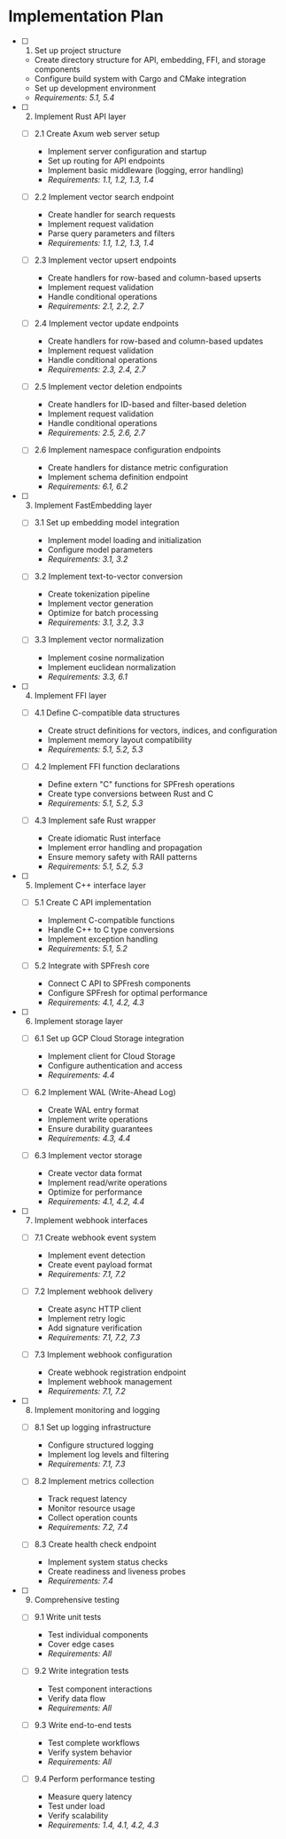 # Implementation Plan

- [ ] 1. Set up project structure
  - Create directory structure for API, embedding, FFI, and storage components
  - Configure build system with Cargo and CMake integration
  - Set up development environment
  - _Requirements: 5.1, 5.4_

- [ ] 2. Implement Rust API layer
  - [ ] 2.1 Create Axum web server setup
    - Implement server configuration and startup
    - Set up routing for API endpoints
    - Implement basic middleware (logging, error handling)
    - _Requirements: 1.1, 1.2, 1.3, 1.4_
  
  - [ ] 2.2 Implement vector search endpoint
    - Create handler for search requests
    - Implement request validation
    - Parse query parameters and filters
    - _Requirements: 1.1, 1.2, 1.3, 1.4_
  
  - [ ] 2.3 Implement vector upsert endpoints
    - Create handlers for row-based and column-based upserts
    - Implement request validation
    - Handle conditional operations
    - _Requirements: 2.1, 2.2, 2.7_
  
  - [ ] 2.4 Implement vector update endpoints
    - Create handlers for row-based and column-based updates
    - Implement request validation
    - Handle conditional operations
    - _Requirements: 2.3, 2.4, 2.7_
  
  - [ ] 2.5 Implement vector deletion endpoints
    - Create handlers for ID-based and filter-based deletion
    - Implement request validation
    - Handle conditional operations
    - _Requirements: 2.5, 2.6, 2.7_
  
  - [ ] 2.6 Implement namespace configuration endpoints
    - Create handlers for distance metric configuration
    - Implement schema definition endpoint
    - _Requirements: 6.1, 6.2_

- [ ] 3. Implement FastEmbedding layer
  - [ ] 3.1 Set up embedding model integration
    - Implement model loading and initialization
    - Configure model parameters
    - _Requirements: 3.1, 3.2_
  
  - [ ] 3.2 Implement text-to-vector conversion
    - Create tokenization pipeline
    - Implement vector generation
    - Optimize for batch processing
    - _Requirements: 3.1, 3.2, 3.3_
  
  - [ ] 3.3 Implement vector normalization
    - Implement cosine normalization
    - Implement euclidean normalization
    - _Requirements: 3.3, 6.1_

- [ ] 4. Implement FFI layer
  - [ ] 4.1 Define C-compatible data structures
    - Create struct definitions for vectors, indices, and configuration
    - Implement memory layout compatibility
    - _Requirements: 5.1, 5.2, 5.3_
  
  - [ ] 4.2 Implement FFI function declarations
    - Define extern "C" functions for SPFresh operations
    - Create type conversions between Rust and C
    - _Requirements: 5.1, 5.2, 5.3_
  
  - [ ] 4.3 Implement safe Rust wrapper
    - Create idiomatic Rust interface
    - Implement error handling and propagation
    - Ensure memory safety with RAII patterns
    - _Requirements: 5.1, 5.2, 5.3_

- [ ] 5. Implement C++ interface layer
  - [ ] 5.1 Create C API implementation
    - Implement C-compatible functions
    - Handle C++ to C type conversions
    - Implement exception handling
    - _Requirements: 5.1, 5.2_
  
  - [ ] 5.2 Integrate with SPFresh core
    - Connect C API to SPFresh components
    - Configure SPFresh for optimal performance
    - _Requirements: 4.1, 4.2, 4.3_

- [ ] 6. Implement storage layer
  - [ ] 6.1 Set up GCP Cloud Storage integration
    - Implement client for Cloud Storage
    - Configure authentication and access
    - _Requirements: 4.4_
  
  - [ ] 6.2 Implement WAL (Write-Ahead Log)
    - Create WAL entry format
    - Implement write operations
    - Ensure durability guarantees
    - _Requirements: 4.3, 4.4_
  
  - [ ] 6.3 Implement vector storage
    - Create vector data format
    - Implement read/write operations
    - Optimize for performance
    - _Requirements: 4.1, 4.2, 4.4_

- [ ] 7. Implement webhook interfaces
  - [ ] 7.1 Create webhook event system
    - Implement event detection
    - Create event payload format
    - _Requirements: 7.1, 7.2_
  
  - [ ] 7.2 Implement webhook delivery
    - Create async HTTP client
    - Implement retry logic
    - Add signature verification
    - _Requirements: 7.1, 7.2, 7.3_
  
  - [ ] 7.3 Implement webhook configuration
    - Create webhook registration endpoint
    - Implement webhook management
    - _Requirements: 7.1, 7.2_

- [ ] 8. Implement monitoring and logging
  - [ ] 8.1 Set up logging infrastructure
    - Configure structured logging
    - Implement log levels and filtering
    - _Requirements: 7.1, 7.3_
  
  - [ ] 8.2 Implement metrics collection
    - Track request latency
    - Monitor resource usage
    - Collect operation counts
    - _Requirements: 7.2, 7.4_
  
  - [ ] 8.3 Create health check endpoint
    - Implement system status checks
    - Create readiness and liveness probes
    - _Requirements: 7.4_

- [ ] 9. Comprehensive testing
  - [ ] 9.1 Write unit tests
    - Test individual components
    - Cover edge cases
    - _Requirements: All_
  
  - [ ] 9.2 Write integration tests
    - Test component interactions
    - Verify data flow
    - _Requirements: All_
  
  - [ ] 9.3 Write end-to-end tests
    - Test complete workflows
    - Verify system behavior
    - _Requirements: All_
  
  - [ ] 9.4 Perform performance testing
    - Measure query latency
    - Test under load
    - Verify scalability
    - _Requirements: 1.4, 4.1, 4.2, 4.3_